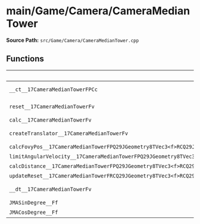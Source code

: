 # main/Game/Camera/CameraMedianTower

**Source Path:** `src/Game/Camera/CameraMedianTower.cpp`

## Functions

| Name | Address | Match % |
|------|---------|---------|
| `__ct__17CameraMedianTowerFPCc` | `0x800A7F6C` | :white_check_mark: (100.0%) |
| `reset__17CameraMedianTowerFv` | `0x800A8008` | :white_check_mark: (100.0%) |
| `calc__17CameraMedianTowerFv` | `0x800A8074` | :x: (0.0%) |
| `createTranslator__17CameraMedianTowerFv` | `0x800A8404` | :white_check_mark: (100.0%) |
| `calcFovyPos__17CameraMedianTowerFPQ29JGeometry8TVec3<f>RCQ29JGeometry8TVec3<f>RCQ29JGeometry8TVec3<f>RCQ29JGeometry8TVec3<f>` | `0x800A844C` | :x: (0.0%) |
| `limitAngularVelocity__17CameraMedianTowerFPQ29JGeometry8TVec3<f>PQ29JGeometry8TVec3<f>RCQ29JGeometry8TVec3<f>RCQ29JGeometry8TVec3<f>RCQ29JGeometry8TVec3<f>` | `0x800A85A8` | :x: (0.0%) |
| `calcDistance__17CameraMedianTowerFPQ29JGeometry8TVec3<f>RCQ29JGeometry8TVec3<f>` | `0x800A8800` | :x: (0.0%) |
| `updateReset__17CameraMedianTowerFRCQ29JGeometry8TVec3<f>RCQ29JGeometry8TVec3<f>RCQ29JGeometry8TVec3<f>` | `0x800A89A0` | :x: (0.0%) |
| `__dt__17CameraMedianTowerFv` | `0x800A8AEC` | :white_check_mark: (100.0%) |
| `JMASinDegree__Ff` | `0x800A8B48` | :x: (0.0%) |
| `JMACosDegree__Ff` | `0x800A8BB0` | :x: (0.0%) |